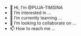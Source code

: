 - 👋 Hi, I’m @PUJA-TIMSINA
- 👀 I’m interested in ...
- 🌱 I’m currently learning ...
- 💞️ I’m looking to collaborate on ...
- 📫 How to reach me ...

<!---
PUJA-TIMSINA/PUJA-TIMSINA is a ✨ special ✨ repository because its `README.md` (this file) appears on your GitHub profile.
You can click the Preview link to take a look at your changes.
--->
